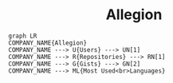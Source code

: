 <h1 align="center">Allegion</h1>

```mermaid
graph LR
COMPANY_NAME{Allegion}
COMPANY_NAME ---> U{Users} ---> UN[1]
COMPANY_NAME ---> R{Repositories} ---> RN[1]
COMPANY_NAME ---> G{Gists} ---> GN[2]
COMPANY_NAME ---> ML{Most Used<br>Languages}
```

